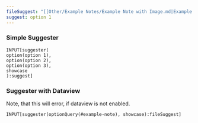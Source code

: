 ```yaml
---
fileSuggest: "[[Other/Example Notes/Example Note with Image.md|Example Note with Image]]"
suggest: option 1
---
```


### Simple Suggester
```meta-bind
INPUT[suggester(
option(option 1),
option(option 2),
option(option 3),
showcase
):suggest]
```

### Suggester with Dataview
Note, that this will error, if dataview is not enabled. 
```meta-bind
INPUT[suggester(optionQuery(#example-note), showcase):fileSuggest]
```